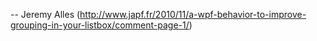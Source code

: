 -- Jeremy Alles
  (http://www.japf.fr/2010/11/a-wpf-behavior-to-improve-grouping-in-your-listbox/comment-page-1/)
